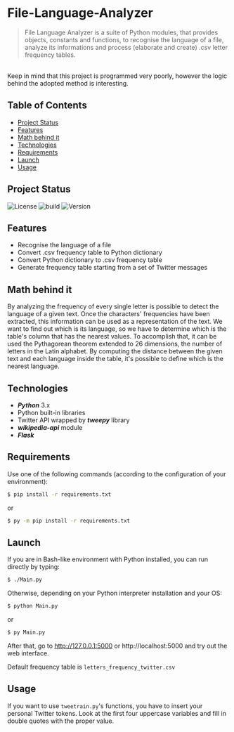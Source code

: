 # File-Language-Analyzer
> File Language Analyzer is a suite of Python modules, that provides objects, constants and functions, to recognise the language of a file, analyze its informations and process (elaborate and create) .csv letter frequency tables.
<br>
Keep in mind that this project is programmed very poorly, however the logic behind the adopted method is interesting.

## Table of Contents
* [Project Status](#project-status)
* [Features](#features)
* [Math behind it](#math-behind-it)
* [Technologies](#technologies)
* [Requirements](#requirements)
* [Launch](#launch)
* [Usage](#usage)

## Project Status

![License](https://img.shields.io/badge/license-MIT-brightgreen) ![build](https://img.shields.io/badge/build-passed-brightgreen) ![Version](https://img.shields.io/badge/version-1.0.0-blue)

## Features

- Recognise the language of a file
- Convert .csv frequency table to Python dictionary
- Convert Python dictionary to .csv frequency table
- Generate frequency table starting from a set of Twitter messages

## Math behind it

By analyzing the frequency of every single letter is possible to detect the language of a given text.
Once the characters' frequencies have been extracted, this information can be used as a representation of the text.
We want to find out which is its language, so we have to determine which is the table's column that has the nearest values.
To accomplish that, it can be used the Pythagorean theorem extended to 26 dimensions, the number of letters in the Latin alphabet.
By computing the distance between the given text and each language inside the table, it's possible to define which is the nearest language.

## Technologies

- **_Python_** 3.x
- Python built-in libraries
- Twitter API wrapped by **_tweepy_** library
- **_wikipedia-api_** module
- **_Flask_**

## Requirements

Use one of the following commands (according to the configuration of your environment):

```sh
$ pip install -r requirements.txt
```
or

```sh
$ py -m pip install -r requirements.txt
```

## Launch

If you are in Bash-like environment with Python installed, you can run directly by typing:

```sh
$ ./Main.py
```

Otherwise, depending on your Python interpreter installation and your OS:

```sh
$ python Main.py
```
or
```sh
$ py Main.py
```
After that, go to http://127.0.0.1:5000 or http://localhost:5000 and try out the web interface.

Default frequency table is `letters_frequency_twitter.csv`

## Usage

If you want to use `tweetrain.py`'s functions, you have to insert your personal Twitter tokens.
Look at the first four uppercase variables and fill in double quotes with the proper value.
